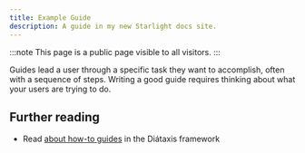 ```yaml
---
title: Example Guide
description: A guide in my new Starlight docs site.
---
```


:::note
This page is a public page visible to all visitors.
:::

Guides lead a user through a specific task they want to accomplish, often with a sequence of steps.
Writing a good guide requires thinking about what your users are trying to do.

## Further reading

- Read [about how-to guides](https://diataxis.fr/how-to-guides/) in the Diátaxis framework
